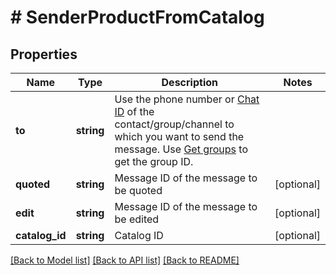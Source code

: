 # # SenderProductFromCatalog

## Properties

Name | Type | Description | Notes
------------ | ------------- | ------------- | -------------
**to** | **string** | Use the phone number or [Chat ID](https://support.whapi.cloud/help-desk/faq/chat-id.-what-is-it-and-how-to-get-it) of the contact/group/channel to which you want to send the message. Use [Get groups](https://whapi.readme.io/reference/getgroups) to get the group ID. |
**quoted** | **string** | Message ID of the message to be quoted | [optional]
**edit** | **string** | Message ID of the message to be edited | [optional]
**catalog_id** | **string** | Catalog ID | [optional]

[[Back to Model list]](../../README.md#models) [[Back to API list]](../../README.md#endpoints) [[Back to README]](../../README.md)
